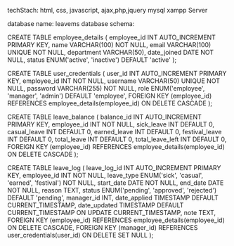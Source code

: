 
techStach:
html, css, javascript, ajax,php,jquery mysql
xampp Server

database name: leavems
database schema:

CREATE TABLE employee_details (
    employee_id INT AUTO_INCREMENT PRIMARY KEY,
    name VARCHAR(100) NOT NULL,
    email VARCHAR(100) UNIQUE NOT NULL,
    department VARCHAR(50),
    date_joined DATE NOT NULL,
    status ENUM('active', 'inactive') DEFAULT 'active'
);


CREATE TABLE user_credentials (
    user_id INT AUTO_INCREMENT PRIMARY KEY,
    employee_id INT NOT NULL,
    username VARCHAR(50) UNIQUE NOT NULL,
    password VARCHAR(255) NOT NULL,
    role ENUM('employee', 'manager', 'admin') DEFAULT 'employee',
    FOREIGN KEY (employee_id) REFERENCES employee_details(employee_id) ON DELETE CASCADE
);


CREATE TABLE leave_balance (
    balance_id INT AUTO_INCREMENT PRIMARY KEY,
    employee_id INT NOT NULL,
    sick_leave INT DEFAULT 0,
    casual_leave INT DEFAULT 0,
    earned_leave INT DEFAULT 0,
    festival_leave INT DEFAULT 0,
    total_leave INT DEFAULT 0,
    total_leave_left INT DEFAULT 0,
    FOREIGN KEY (employee_id) REFERENCES employee_details(employee_id) ON DELETE CASCADE
);


CREATE TABLE leave_log (
    leave_log_id INT AUTO_INCREMENT PRIMARY KEY,
    employee_id INT NOT NULL,
    leave_type ENUM('sick', 'casual', 'earned', 'festival') NOT NULL,
    start_date DATE NOT NULL,
    end_date DATE NOT NULL,
    reason TEXT,
    status ENUM('pending', 'approved', 'rejected') DEFAULT 'pending',
    manager_id INT,
    date_applied TIMESTAMP DEFAULT CURRENT_TIMESTAMP,
    date_updated TIMESTAMP DEFAULT CURRENT_TIMESTAMP ON UPDATE CURRENT_TIMESTAMP,
    note TEXT,
    FOREIGN KEY (employee_id) REFERENCES employee_details(employee_id) ON DELETE CASCADE,
    FOREIGN KEY (manager_id) REFERENCES user_credentials(user_id) ON DELETE SET NULL
);
